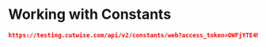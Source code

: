 
# Working with Constants

```json
https://testing.cutwise.com/api/v2/constants/web?access_token=OWFjYTE4NzVhZjMwZTZlZWMyMmFhZTg0ZjQ1NGE2ZDIxYTc2YjcwODAwNDg3ZjE2N2FiMmM1ZTUwOGExNmVmYw
```
